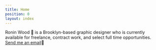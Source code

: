 ```yaml
---
title: Home
position: 0
layout: index
---
```


Ronin Wood 🌹 is a Brooklyn-based graphic designer who is currently available for freelance, contract work, and select full time opportunities. [Send me an email](mailto:hi@roninwood.com)📧
